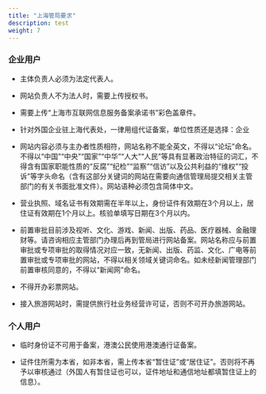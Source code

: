 ```yaml
---
title: "上海管局要求"
description: test
weight: 7
---
```




### 企业用户

- 主体负责人必须为法定代表人。

- 网站负责人不为法人时，需要上传授权书。

- 需要上传“上海市互联网信息服务备案承诺书”彩色盖章件。

- 针对外国企业驻上海代表处，一律用组代证备案，单位性质还是选择：企业

- 网站内容必须与主办者性质相符，网站名称不能全英文，不得以“论坛”命名。不得以“中国”“中央”“国家”“中华”“人大”“人民”等具有显著政治特征的词汇，不得含有国家职能性质的“反腐”“纪检”“监察”“信访”以及公共利益的“维权”“投诉”等字头命名（含有这部分关键词的网站在需要向通信管理局提交相关主管部门的有关书面批准文件）。网站语种必须包含简体中文。

- 营业执照、域名证书有效期需在半年以上，身份证件有效期在3个月以上，居住证有效期在1个月以上。核验单填写日期在3个月以内。

- 前置审批目前涉及视听、文化、游戏、新闻、出版、药品、医疗器械、金融理财等。请咨询相应主管部门办理后再到管局进行网站备案。网站名称应与前置审批或专项审批的取得情况对应一致，无新闻、出版、药监、文化、广电等前置审批或专项审批的网站，不得以相关领域关键词命名。如未经新闻管理部门前置审核同意的，不得以“新闻网”命名。

- 不得开办彩票网站。

- 接入旅游网站时，需提供旅行社业务经营许可证，否则不可开办旅游网站。


### 个人用户

- 临时身份证不可用于备案，港澳公民使用港澳通行证备案。

- 证件住所需为本省，如非本省，需上传本省“暂住证”或“居住证”。否则将不再予以审核通过（外国人有暂住证也可以，证件地址和通信地址都填暂住证上的信息）。